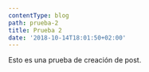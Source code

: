 ```yaml
---
contentType: blog
path: prueba-2
title: Prueba 2
date: '2018-10-14T18:01:50+02:00'
---
```

Esto es una prueba de creación de post.
